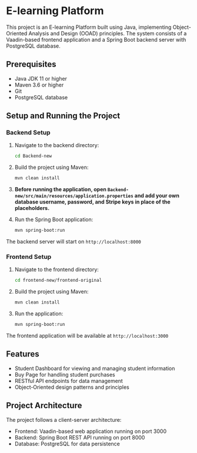 # E-learning Platform

This project is an E-learning Platform built using Java, implementing Object-Oriented Analysis and Design (OOAD) principles. The system consists of a Vaadin-based frontend application and a Spring Boot backend server with PostgreSQL database.

## Prerequisites

- Java JDK 11 or higher
- Maven 3.6 or higher
- Git
- PostgreSQL database

## Setup and Running the Project

### Backend Setup

1. Navigate to the backend directory:
   ```bash
   cd Backend-new
   ```

2. Build the project using Maven:
   ```bash
   mvn clean install
   ```

3. **Before running the application, open `Backend-new/src/main/resources/application.properties` and add your own database username, password, and Stripe keys in place of the placeholders.**

4. Run the Spring Boot application:
   ```bash
   mvn spring-boot:run
   ```

The backend server will start on `http://localhost:8000`

### Frontend Setup

1. Navigate to the frontend directory:
   ```bash
   cd frontend-new/frontend-original
   ```

2. Build the project using Maven:
   ```bash
   mvn clean install
   ```

3. Run the application:
   ```bash
   mvn spring-boot:run
   ```

The frontend application will be available at `http://localhost:3000`

## Features

- Student Dashboard for viewing and managing student information
- Buy Page for handling student purchases
- RESTful API endpoints for data management
- Object-Oriented design patterns and principles

## Project Architecture

The project follows a client-server architecture:
- Frontend: Vaadin-based web application running on port 3000
- Backend: Spring Boot REST API running on port 8000
- Database: PostgreSQL for data persistence
